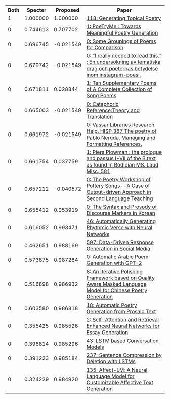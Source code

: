 <html><table><tr>
<th>Both</th>
<th>Specter</th>
<th>Proposed</th>
<th>Paper</th>
</tr>
<tr>
<td>1</td>
<td>1.000000</td>
<td>1.000000</td>
<td><a href="https://www.semanticscholar.org/paper/a3a8f179b8589ea51aa553722daf82f87210abc4">118: Generating Topical Poetry</a></td>
</tr>
<tr>
<td>0</td>
<td>0.744613</td>
<td>0.707702</td>
<td><a href="https://www.semanticscholar.org/paper/ef48577bccb4cd9485b0baf5f73bc4275092d13a">1: PoeTryMe : Towards Meaningful Poetry Generation</a></td>
</tr>
<tr>
<td>0</td>
<td>0.696745</td>
<td>-0.021549</td>
<td><a href="https://www.semanticscholar.org/paper/c3adab0334dbde16e9d560b840263bfd4a3dc484">0: Some Groupings of Poems for Comparison</a></td>
</tr>
<tr>
<td>0</td>
<td>0.679742</td>
<td>-0.021549</td>
<td><a href="https://www.semanticscholar.org/paper/7af959481ea8bdfd7996898e79f3f13699a5c474">0: "I really needed to read this." : En undersökning av tematiska drag och poeternas betydelse inom instagram-poesi.</a></td>
</tr>
<tr>
<td>0</td>
<td>0.671811</td>
<td>0.028844</td>
<td><a href="https://www.semanticscholar.org/paper/cdf09e6ced4dba805a3ba75655bc54db5f8e25bb">1: Ten Supplementary Poems of A Complete Collection of Song Poems</a></td>
</tr>
<tr>
<td>0</td>
<td>0.665003</td>
<td>-0.021549</td>
<td><a href="https://www.semanticscholar.org/paper/55bd55e146e615085cf120ae722feabf8ea924a7">0: Cataphoric Reference:Theory and Translation</a></td>
</tr>
<tr>
<td>0</td>
<td>0.661972</td>
<td>-0.021549</td>
<td><a href="https://www.semanticscholar.org/paper/15aa898990a34a8eecc8e1c96a71d6e579ff3d26">0: Vassar Libraries Research Help. HISP 387 The poetry of Pablo Neruda. Managing and Formatting References.</a></td>
</tr>
<tr>
<td>0</td>
<td>0.661754</td>
<td>0.037759</td>
<td><a href="https://www.semanticscholar.org/paper/51f4c383cb5d727492a844687200ed81b3091bf6">1: Piers Plowman : the prologue and passus I-VII of the B text as found in Bodleian MS. Laud Misc. 581</a></td>
</tr>
<tr>
<td>0</td>
<td>0.657212</td>
<td>-0.040572</td>
<td><a href="https://www.semanticscholar.org/paper/cfac5fc206479387c5c922a9474c01c25ca3d16c">0: The Poetry Workshop of Pottery Songs--A Case of Output-driven Approach in Second Language Teaching</a></td>
</tr>
<tr>
<td>0</td>
<td>0.655412</td>
<td>0.053919</td>
<td><a href="https://www.semanticscholar.org/paper/af6b61a7f1e82ce1a0ca4f5ed3de3f4840e916eb">0: The Syntax and Prosody of Discourse Markers in Korean</a></td>
</tr>
<tr>
<td>0</td>
<td>0.616052</td>
<td>0.993471</td>
<td><a href="https://www.semanticscholar.org/paper/f902f0a8c1aac417d67de5861bb8af449bc8561a">46: Automatically Generating Rhythmic Verse with Neural Networks</a></td>
</tr>
<tr>
<td>0</td>
<td>0.462651</td>
<td>0.988169</td>
<td><a href="https://www.semanticscholar.org/paper/5b6f048840ded1a27b9830f78f4d48b3ededb3ea">597: Data-Driven Response Generation in Social Media</a></td>
</tr>
<tr>
<td>0</td>
<td>0.573875</td>
<td>0.987284</td>
<td><a href="https://www.semanticscholar.org/paper/a74125ce29abd3e923b2b463b214ef7661caaaa2">0: Automatic Arabic Poem Generation with GPT-2</a></td>
</tr>
<tr>
<td>0</td>
<td>0.516898</td>
<td>0.986932</td>
<td><a href="https://www.semanticscholar.org/paper/29f1b554bdf371b486d4c0f83594f26217dadc8a">8: An Iterative Polishing Framework based on Quality Aware Masked Language Model for Chinese Poetry Generation</a></td>
</tr>
<tr>
<td>0</td>
<td>0.603580</td>
<td>0.986818</td>
<td><a href="https://www.semanticscholar.org/paper/f4b33eda909c873c519fce390c3fd66a568c2e27">18: Automatic Poetry Generation from Prosaic Text</a></td>
</tr>
<tr>
<td>0</td>
<td>0.355425</td>
<td>0.985526</td>
<td><a href="https://www.semanticscholar.org/paper/ee525efb5a15aa0f2d5ecac7fcb45be0d679bff0">2: Self-Attention and Retrieval Enhanced Neural Networks for Essay Generation</a></td>
</tr>
<tr>
<td>0</td>
<td>0.396814</td>
<td>0.985296</td>
<td><a href="https://www.semanticscholar.org/paper/72ae4bba9aaa30dfba45f6e7e076952a76e2d751">43: LSTM based Conversation Models</a></td>
</tr>
<tr>
<td>0</td>
<td>0.391223</td>
<td>0.985184</td>
<td><a href="https://www.semanticscholar.org/paper/b064b714107ffc724e0d477f4083e9e507c22fec">237: Sentence Compression by Deletion with LSTMs</a></td>
</tr>
<tr>
<td>0</td>
<td>0.324229</td>
<td>0.984920</td>
<td><a href="https://www.semanticscholar.org/paper/6ae02cc5e82e0d50b577717b402607e3aa69a547">135: Affect-LM: A Neural Language Model for Customizable Affective Text Generation</a></td>
</tr>
</table></html>

